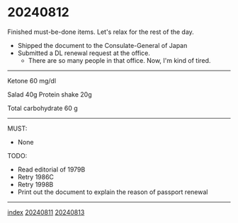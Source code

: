 <head><meta name="viewport" content="width=device-width, initial-scale=1.0, user-scalable=yes" /><meta charset="UTF-8"></head>

# 20240812

Finished must-be-done items. Let\'s relax for the rest of the day.

- Shipped the document to the Consulate-General of Japan
- Submitted a DL renewal request at the office.
	- There are so many people in that office. Now, I\'m kind of tired.

---

Ketone 60 mg/dl

Salad 40g
Protein shake 20g

Total carbohydrate 60 g

---

MUST:

- None

TODO:

- Read editorial of 1979B
- Retry 1986C
- Retry 1998B
- Print out the document to explain the reason of passport renewal

---

[index](../../index.html)
[20240811](20240811.html)
[20240813](20240813.html)
